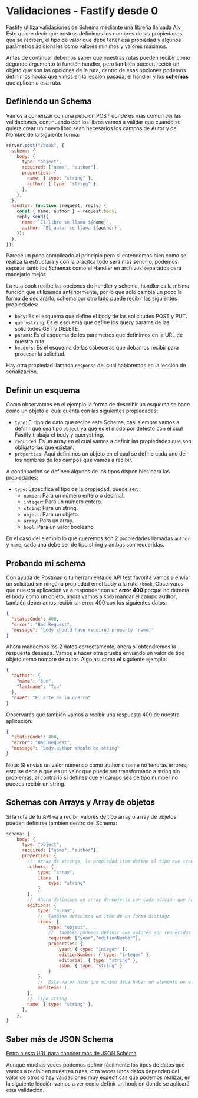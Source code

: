 # Validaciones - Fastify desde 0

Fastify utiliza validaciones de Schema mediante una libreria llamada [Ajv](https://ajv.js.org/). Esto quiere decir que
nostros definimos los nombres de las propiedades que se reciben, el tipo de valor que debe tener esa propiedad
y algunos parámetros adicionales como valores mínimos y valores máximos.

Antes de continuar debemos saber que nuestras rutas pueden recibir como segundo argumento la función handler, pero
también pueden recibir un objeto que son las opciones de la ruta, dentro de esas opciones podemos definir los hooks
que vimos en la lección pasada, el handler y los **schemas** que aplican a esa ruta.

## Definiendo un Schema

Vamos a comenzar con una petición POST donde es más común ver las validaciones, continuando con los
libros vamos a validar que cuando se quiera crear un nuevo libro sean necesarios los campos de Autor
y de Nombre de la siguiente forma:

```js
server.post("/book", {
  schema: {
    body: {
      type: "object",
      required: ["name", "author"],
      properties: {
        name: { type: "string" },
        author: { type: "string" },
      },
    },
  },
  handler: function (request, reply) {
    const { name, author } = request.body;
    reply.send({
      name: `El libro se llama ${name}`,
      author: `El autor se llama ${author}`,
    });
  },
});
```

Parece un poco complicado al principio pero si entendemos bien como se realiza la estructura y con la prácitca todo será más sencillo, podemos
separar tanto los Schemas como el Handler en archivos separados para manejarlo mejor.

La ruta book recibe las opciones de handler y schema, handler es la misma función que utilizamos anteriormente,
por lo que sólo cambia un poco la forma de declararlo, schema por otro lado puede recibir las siguientes propiedades:

- `body`: Es el esquema que define el body de las solicitudes POST y PUT.
- `querystring`: Es el esquema que define los query params de las solicitudes GET y DELETE.
- `params`: Es el esquema de los parametros que definimos en la URL de nuestra ruta.
- `headers`: Es el esquema de las cabeceras que debamos recibir para procesar la solicitud.

Hay otra propiedad llamada `response` del cual hablaremos en la lección de serialización.

## Definir un esquema

Como observamos en el ejemplo la forma de describir un esquema se hace como un objeto el cual cuenta con
las siguientes propiedades:

- `type`: El tipo de dato que recibe este Schema, casi siempre vamos a definir que sea tipo `object` ya que es
  el modo por defecto con el cual Fastify trabaja el body y querystring.
- `required`: Es un array en el cual vamos a definir las propiedades que son obligatorias que existan.
- `properties`: Aqui definimos un objeto en el cual se define cada uno de los nombres de los campos que vamos a
  recibir.

A continuación se definen algunos de los tipos disponibles para las propiedades:

- `type`: Especifica el tipo de la propiedad, puede ser:
  - `number`: Para un número entero o decimal.
  - `integer`: Para un número entero.
  - `string`: Para un string.
  - `object`: Para un objeto.
  - `array`: Para un array.
  - `bool`: Para un valor booleano.

En el caso del ejemplo lo que queremos son 2 propiedades llamadas `author` y `name`, cada una debe ser de tipo string
y ambas son requeridas.

## Probando mi schema

Con ayuda de Postman o tu herramienta de API test favorita vamos a enviar un solicitud sin ningúna propiedad
en el body a la ruta `/book`. Observaras que nuestra aplicación va a responder con un **error 400** porque no detecta
el body como un objeto, ahora vamos a sólo mandar el campo **author**, también deberiamos recibir un error 400 con
los siguientes datos:

```json
{
  "statusCode": 400,
  "error": "Bad Request",
  "message": "body should have required property 'name'"
}
```

Ahora mandemos los 2 datos correctamente, ahora si obtendremos la respuesta deseada. Vamos a hacer otra prueba
enviando un valor de tipo objeto como nombre de autor. Algo así como el siguiente ejemplo:

```json
{
  "author": {
    "name": "Sun",
    "lastname": "Tzu"
  },
  "name": "El arte de la guerra"
}
```

Observarás que también vamos a recibir una respuesta 400 de nuestra aplicación:

```json
{
  "statusCode": 400,
  "error": "Bad Request",
  "message": "body.author should be string"
}
```

Nota: Si envias un valor númerico como author o name no tendrás errores, esto se debe a que es un valor que puede
ser transformado a string sin problemas, al contrario si defines que el campo sea de tipo number no puedes
recibir un string.

## Schemas con Arrays y Array de objetos

Si la ruta de tu API va a recibir valores de tipo array o array de objetos pueden definirse también dentro del Schema:

```js
schema: {
    body: {
      type: "object",
      required: ["name", "author"],
      properties: {
        //  Array de strings, la propiedad item define el tipo que tendra cada elemento del array
        authors: {
            type: "array",
            items: {
                type: "string"
            }
        },
        //  Ahora definimos un array de objects con cada edición que ha tenido el libro
        editions: {
            type: "array",
            //  Tambien definimos un item de un forma distinga
            items: {
                type: "object",
                //  También podemos definir que valores son requeridos en cada objeto del array
                required: ["year","editionNumber"],
                properties: {
                    year: { type: "integer" },
                    editionNumber: { type: "integer" },
                    editorial: { type: "string" },
                    isbn: { type: "string" }
                }
            },
            //  Este valor hace que mínimo deba haber un elemento en el array
            minItems: 1,
        },
        //  Tipo string
        name: { type: "string" },
      },
    },
}
```

## Saber más de JSON Schema

[Entra a esta URL para conocer más de JSON Schema](https://json-schema.org/learn/getting-started-step-by-step.html)

Aunque muchas veces podemos definir fácilmente los tipos de datos que vamos a recibir en nuestras rutas, otra veces
unos datos dependen del valor de otros o hay validaciones muy especificas que podemos realizar, en la siguiente
lección vamos a ver como definir un hook en donde se aplicará esta validación.

